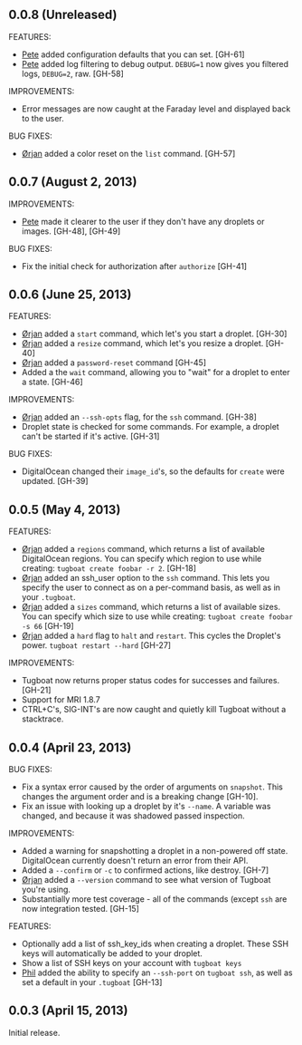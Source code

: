 ## 0.0.8 (Unreleased)

FEATURES:

  - [Pete](https://github.com/petems) added configuration defaults
  that you can set. [GH-61]
  - [Pete](https://github.com/petems) added log filtering to debug output.
  `DEBUG=1` now gives you filtered logs, `DEBUG=2`, raw. [GH-58]

IMPROVEMENTS:

  - Error messages are now caught at the Faraday level and displayed
  back to the user.

BUG FIXES:

  - [Ørjan](https://github.com/blom) added a color reset on the `list`
  command. [GH-57]

## 0.0.7 (August 2, 2013)

IMPROVEMENTS:

  - [Pete](https://github.com/petems) made it clearer to the user
  if they don't have any droplets or images. [GH-48], [GH-49]

BUG FIXES:

  - Fix the initial check for authorization after `authorize` [GH-41]

## 0.0.6 (June 25, 2013)

FEATURES:

  - [Ørjan](https://github.com/blom) added a `start` command, which
  let's you start a droplet. [GH-30]
  - [Ørjan](https://github.com/blom) added a `resize` command, which
  let's you resize a droplet. [GH-40]
  - [Ørjan](https://github.com/blom) added a `password-reset` command
  [GH-45]
  - Added a the `wait` command, allowing you to "wait" for a droplet
  to enter a state. [GH-46]

IMPROVEMENTS:

  - [Ørjan](https://github.com/blom) added an `--ssh-opts` flag, for the
  `ssh` command. [GH-38]
  - Droplet state is checked for some commands. For example, a droplet
  can't be started if it's active. [GH-31]

BUG FIXES:

  - DigitalOcean changed their `image_id`'s, so the defaults for `create`
  were updated. [GH-39]

## 0.0.5 (May 4, 2013)

FEATURES:

  - [Ørjan](https://github.com/blom) added a `regions` command, which
  returns a list of available DigitalOcean regions. You can specify
  which region to use while creating: `tugboat create foobar -r 2`. [GH-18]
  - [Ørjan](https://github.com/blom) added an ssh_user option to the
  `ssh` command. This lets you specify the user to connect as on
  a per-command basis, as well as in your `.tugboat`.
  - [Ørjan](https://github.com/blom) added a `sizes` command, which
  returns a list of available sizes. You can specify which size to
  use while creating: `tugboat create foobar -s 66` [GH-19]
  - [Ørjan](https://github.com/blom) added a `hard` flag to
  `halt` and `restart`. This cycles the Droplet's power. `tugboat restart --hard` [GH-27]

IMPROVEMENTS:

  - Tugboat now returns proper status codes for successes and failures.
  [GH-21]
  - Support for MRI 1.8.7
  - CTRL+C's, SIG-INT's are now caught and quietly kill Tugboat without
  a stacktrace.

## 0.0.4 (April 23, 2013)

BUG FIXES:

  - Fix a syntax error caused by the order of arguments on `snapshot`.
  This changes the argument order and is a breaking change [GH-10].
  - Fix an issue with looking up a droplet by it's `--name`. A variable
  was changed, and because it was shadowed passed inspection.

IMPROVEMENTS:

  - Added a warning for snapshotting a droplet in a non-powered off
  state. DigitalOcean currently doesn't return an error from their API.
  - Added a `--confirm` or `-c` to confirmed actions, like destroy. [GH-7]
  - [Ørjan](https://github.com/blom) added a `--version` command to see
  what version of Tugboat you're using.
  - Substantially more test coverage - all of the commands (except `ssh` are
  now integration tested. [GH-15]

FEATURES:

  - Optionally add a list of ssh_key_ids when creating a droplet. These
  SSH keys will automatically be added to your droplet.
  - Show a list of SSH keys on your account with `tugboat keys`
  - [Phil](https://github.com/PhilETaylor) added the ability to specify
  an `--ssh-port` on `tugboat ssh`, as well as set a default in your `.tugboat` [GH-13]

## 0.0.3 (April 15, 2013)

Initial release.
